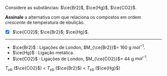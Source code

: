 Considere as substâncias: $\ce{Br2}$, $\ce{Hg}$, $\ce{CO2}$.

**Assinale** a alternativa com que relaciona os compostos em ordem *crescente* de temperatura de ebulição.

- [x] $\ce{CO2}$; $\ce{Br2}$; $\ce{Hg}$.

---

- $\ce{Br2}$ : Ligações de London, $M_{\ce{Br2}}$= 160 g $mol^{-1}$. 
- $\ce{Hg}$ : Ligação metálica.
- $\ce{CO2}$ : Ligações de London, $M_{\ce{CO2}}$= 44 g $mol^{-1}$. 

$T_{eb}$ ($\ce{CO2}$) < $T_{eb}$ ($\ce{Br2}$) < $T_{eb}$ ($\ce{Hg}$)
